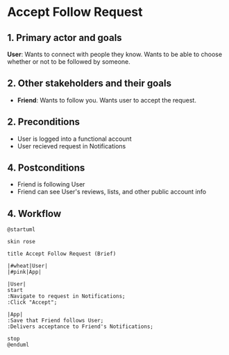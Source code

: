 # Accept Follow Request

## 1. Primary actor and goals

__User__: Wants to connect with people they know. Wants to be able to choose whether or not to be followed by someone.

## 2. Other stakeholders and their goals

* __Friend__: Wants to follow you. Wants user to accept the request.

## 2. Preconditions

* User is logged into a functional account
* User recieved request in Notifications

## 4. Postconditions

* Friend is following User
* Friend can see User's reviews, lists, and other public account info

## 4. Workflow

```plantuml
@startuml

skin rose

title Accept Follow Request (Brief)

|#wheat|User|
|#pink|App|

|User|
start
:Navigate to request in Notifications;
:Click "Accept";

|App|
:Save that Friend follows User;
:Delivers acceptance to Friend's Notifications;

stop
@enduml
```